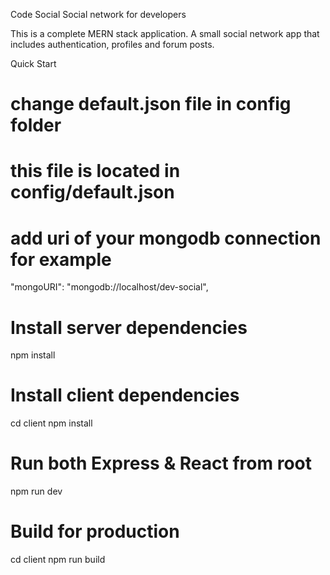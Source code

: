 Code Social
Social network for developers

This is a complete MERN stack application. A small social network app that includes authentication, profiles and forum posts.

Quick Start
# change default.json file in config folder

# this file is located in config/default.json

# add uri of your mongodb connection for example

 "mongoURI": "mongodb://localhost/dev-social",
 
# Install server dependencies
npm install

# Install client dependencies
cd client
npm install

# Run both Express & React from root
npm run dev

# Build for production
cd client
npm run build